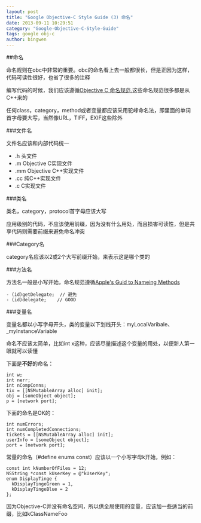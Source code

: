 ```yaml
---
layout: post
title: "Google Objective-C Style Guide (3) 命名"
date: 2013-09-11 10:29:51
category: "Google-Objective-C-Style-Guide"
tags: google obj-c 
author: bingwen
---
```


##命名

命名规则在obc中非常的重要。obc的命名看上去一般都很长，但是正因为这样，代码可读性很好，也省了很多的注释

编写代码的时候，我们应该遵循[Objective C 命名规范](https://developer.apple.com/library/mac/documentation/Cocoa/Conceptual/CodingGuidelines/CodingGuidelines.html),这些命名规范很多都是从C++来的
<!--break-->

任何class，category，method或者变量都应该采用驼峰命名法，即里面的单词首字母要大写，当然像URL，TIFF，EXIF这些除外

###文件名

文件名应该和内部代码统一

- .h 头文件
- .m Objective C实现文件
- .mm Objective C++实现文件
- .cc 纯C++实现文件
- .c C实现文件

###类名

类名，category，protocol首字母应该大写

应用级别的代码，不应该使用前缀，因为没有什么用处，而且损害可读性，但是共享代码则需要前缀来避免命名冲突

###Category名

category名应该以2或2个大写前缀开始，来表示这是哪个类的

###方法名

方法名一般是小写开始，命名规范遵循[Apple's Guid to Nameing Methods](https://developer.apple.com/library/mac/documentation/Cocoa/Conceptual/CodingGuidelines/Articles/NamingMethods.html#//apple_ref/doc/uid/20001282-BCIGIJJF)

    - (id)getDelegate;  // 避免
    - (id)delegate;    // GOOD

###变量名

变量名都以小写字母开头，类的变量以下划线开头：myLocalVaribale、_myInstanceVariable

命名不应该太简单，比如int x这种，应该尽量描述这个变量的用处，以便新人第一眼就可以读懂

下面是**不好**的命名：

    int w;
    int nerr;
    int nCompConns;
    tix = [[NSMutableArray alloc] init];
    obj = [someObject object];
    p = [network port];
    
下面的命名是OK的：

    int numErrors;
    int numCompletedConnections;
    tickets = [[NSMutableArray alloc] init];
    userInfo = [someObject object];
    port = [network port];

常量的命名（#define enums const）应该以一个小写字母k开始，例如：

    const int kNumberOfFiles = 12;
    NSString *const kUserKey = @"kUserKey";
    enum DisplayTinge {
      kDisplayTingeGreen = 1,
      kDisplayTingeBlue = 2
    };

因为Objective-C并没有命名空间，所以供全局使用的变量，应该加一些适当的前缀，比如kClassNameFoo

